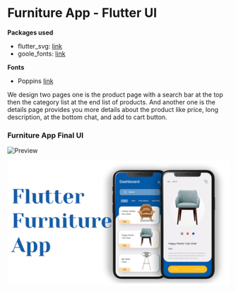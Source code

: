# Furniture App - Flutter UI

**Packages used**

- flutter_svg: [link](https://pub.dev/packages/flutter_svg)
- goole_fonts: [link](https://pub.dev/packages/google_fonts)

**Fonts**

- Poppins [link](https://fonts.google.com/specimen/Poppins)

We design two pages one is the product page with a search bar at the top then the category list at the end list of products. And another one is the details page provides you more details about the product like price, long description, at the bottom chat, and add to cart button.

### Furniture App Final UI
![Preview](/gif.gif)

![App UI](/ui.png)
